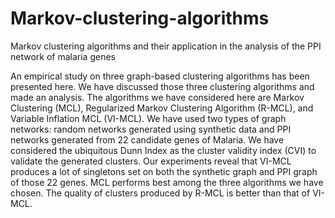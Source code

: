 # Markov-clustering-algorithms
Markov clustering algorithms and their application in the analysis of the PPI network of malaria genes

An empirical study on three graph-based clustering algorithms has been presented here. We have discussed those three clustering algorithms and made an analysis. The algorithms we have considered here are Markov Clustering (MCL), Regularized Markov Clustering Algorithm (R-MCL), and Variable Inflation MCL (VI-MCL). We have used two types of graph networks: random networks generated using synthetic data and PPI networks generated from 22 candidate genes of Malaria. We have considered the ubiquitous Dunn Index as the cluster validity index (CVI) to validate the generated clusters. Our experiments reveal that VI-MCL produces a lot of singletons set on both the synthetic graph and PPI graph of those 22 genes. MCL performs best among the three algorithms we have chosen. The quality of clusters produced by R-MCL is better than that of VI-MCL.
